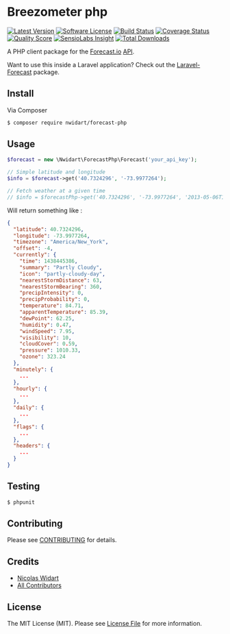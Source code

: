 # Breezometer php

[![Latest Version](https://img.shields.io/github/release/nwidart/forecast-php.svg?style=flat-square)](https://github.com/nwidart/forecast-php/releases)
[![Software License](https://img.shields.io/badge/license-MIT-brightgreen.svg?style=flat-square)](LICENSE.md)
[![Build Status](https://img.shields.io/travis/nWidart/forecast-php/master.svg?style=flat-square)](https://travis-ci.org/nWidart/forecast-php)
[![Coverage Status](https://img.shields.io/scrutinizer/coverage/g/nWidart/forecast-php.svg?style=flat-square)](https://scrutinizer-ci.com/g/nWidart/forecast-php/code-structure)
[![Quality Score](https://img.shields.io/scrutinizer/g/nWidart/forecast-php.svg?style=flat-square)](https://scrutinizer-ci.com/g/nWidart/forecast-php)
[![SensioLabs Insight](https://img.shields.io/sensiolabs/i/072037a8-c4d0-4ef8-ad9d-7edcdaea4619.svg)](https://insight.sensiolabs.com/projects/072037a8-c4d0-4ef8-ad9d-7edcdaea4619)
[![Total Downloads](https://img.shields.io/packagist/dt/nwidart/forecast-php.svg?style=flat-square)](https://packagist.org/packages/nwidart/forecast-php)

A PHP client package for the [Forecast.io](https://forecast.io/) [API](https://developer.forecast.io/).

Want to use this inside a Laravel application? Check out the [Laravel-Forecast](https://github.com/nWidart/Laravel-forecast) package.

## Install

Via Composer

``` bash
$ composer require nwidart/forecast-php
```

## Usage

``` php
$forecast = new \Nwidart\ForecastPhp\Forecast('your_api_key');

// Simple latitude and longitude
$info = $forecast->get('40.7324296', '-73.9977264');

// Fetch weather at a given time
// $info = $forecastPhp->get('40.7324296', '-73.9977264', '2013-05-06T12:00:00-0400');

```

Will return something like :

``` json
{
  "latitude": 40.7324296,
  "longitude": -73.9977264,
  "timezone": "America/New_York",
  "offset": -4,
  "currently": {
    "time": 1438445386,
    "summary": "Partly Cloudy",
    "icon": "partly-cloudy-day",
    "nearestStormDistance": 63,
    "nearestStormBearing": 360,
    "precipIntensity": 0,
    "precipProbability": 0,
    "temperature": 84.71,
    "apparentTemperature": 85.39,
    "dewPoint": 62.25,
    "humidity": 0.47,
    "windSpeed": 7.95,
    "visibility": 10,
    "cloudCover": 0.59,
    "pressure": 1010.33,
    "ozone": 323.24
  },
  "minutely": {
    ...
  },
  "hourly": {
    ...
  },
  "daily": {
    ...
  },
  "flags": {
    ...
  },
  "headers": {
    ...
  }
}
```

## Testing

``` bash
$ phpunit
```

## Contributing

Please see [CONTRIBUTING](CONTRIBUTING.md) for details.

## Credits

- [Nicolas Widart](https://github.com/nWidart)
- [All Contributors](../../contributors)

## License

The MIT License (MIT). Please see [License File](LICENSE.md) for more information.
